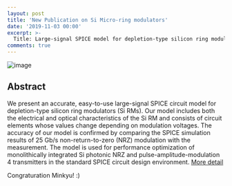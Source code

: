 ```yaml
---
layout: post
title: 'New Publication on Si Micro-ring modulators'
date: '2019-11-03 00:00'
excerpt: >-
  Title: Large-signal SPICE model for depletion-type silicon ring modulators   
comments: true
---
```

![image](https://1.bp.blogspot.com/-gdm9ob8tQlo/Xb76ABimxII/AAAAAAAADFE/AXxRdWQR4dI6B8Pxq9jJ5iKPHXzRVS0NQCEwYBhgL/s1600/ec.PNG)

## Abstract
We present an accurate, easy-to-use large-signal SPICE circuit model for depletion-type silicon ring modulators (Si RMs). Our model includes both the electrical and optical characteristics of the Si RM and consists of circuit elements whose values change depending on modulation voltages. The accuracy of our model is confirmed by comparing the SPICE simulation results of 25 Gb/s non-return-to-zero (NRZ) modulation with the measurement. The model is used for performance optimization of monolithically integrated Si photonic NRZ and pulse-amplitude-modulation 4 transmitters in the standard SPICE circuit design environment.
[More detail](https://www.osapublishing.org/prj/abstract.cfm?uri=prj-7-9-948)    

Congraturation Minkyu! :)